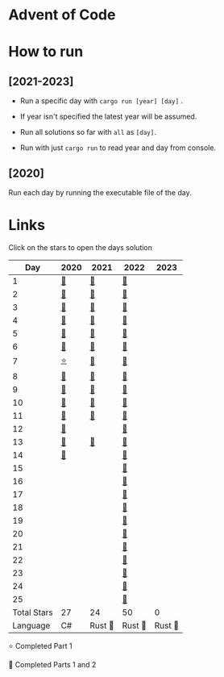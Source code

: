 # Advent of Code

# How to run

## [2021-2023]

- Run a specific day with `cargo run [year] [day]` .

- If year isn't specified the latest year will be assumed.

- Run all solutions so far with `all` as `[day]`.

- Run with just `cargo run` to read year and day from console.

## [2020]

Run each day by running the executable file of the day.

# Links

Click on the stars to open the days solution

| Day         | 2020                           | 2021                                               | 2022                                               | 2023        |
| ----------- | ------------------------------ | -------------------------------------------------- | -------------------------------------------------- | ----------- |
| 1           | [:star2:](2020/Day1/Day1.cs)   | [:star2:](2021-23/src/solutions/year2021/day1.rs)  | [:star2:](2021-23/src/solutions/year2022/day1.rs)  |             |
| 2           | [:star2:](2020/Day2/Day2.cs)   | [:star2:](2021-23/src/solutions/year2021/day2.rs)  | [:star2:](2021-23/src/solutions/year2022/day2.rs)  |             |
| 3           | [:star2:](2020/Day3/Day3.cs)   | [:star2:](2021-23/src/solutions/year2021/day3.rs)  | [:star2:](2021-23/src/solutions/year2022/day3.rs)  |             |
| 4           | [:star2:](2020/Day4/Day4.cs)   | [:star2:](2021-23/src/solutions/year2021/day4.rs)  | [:star2:](2021-23/src/solutions/year2022/day4.rs)  |             |
| 5           | [:star2:](2020/Day5/Day5.cs)   | [:star2:](2021-23/src/solutions/year2021/day5.rs)  | [:star2:](2021-23/src/solutions/year2022/day5.rs)  |             |
| 6           | [:star2:](2020/Day6/Day6.cs)   | [:star2:](2021-23/src/solutions/year2021/day6.rs)  | [:star2:](2021-23/src/solutions/year2022/day6.rs)  |             |
| 7           | [:star:](2020/Day7/Day7.cs)    | [:star2:](2021-23/src/solutions/year2021/day7.rs)  | [:star2:](2021-23/src/solutions/year2022/day7.rs)  |             |
| 8           | [:star2:](2020/Day8/Day8.cs)   | [:star2:](2021-23/src/solutions/year2021/day8.rs)  | [:star2:](2021-23/src/solutions/year2022/day8.rs)  |             |
| 9           | [:star2:](2020/Day9/Day9.cs)   | [:star2:](2021-23/src/solutions/year2021/day9.rs)  | [:star2:](2021-23/src/solutions/year2022/day9.rs)  |             |
| 10          | [:star2:](2020/Day10/Day10.cs) | [:star2:](2021-23/src/solutions/year2021/day10.rs) | [:star2:](2021-23/src/solutions/year2022/day10.rs) |             |
| 11          | [:star2:](2020/Day11/Day11.cs) | [:star2:](2021-23/src/solutions/year2021/day11.rs) | [:star2:](2021-23/src/solutions/year2022/day11.rs) |             |
| 12          | [:star2:](2020/Day12/Day12.cs) |                                                    | [:star2:](2021-23/src/solutions/year2022/day12.rs) |             |
| 13          | [:star2:](2020/Day13/Day13.cs) | [:star2:](2021-23/src/solutions/year2021/day13.rs) | [:star2:](2021-23/src/solutions/year2022/day13.rs) |             |
| 14          | [:star2:](2020/Day14/Day14.cs) |                                                    | [:star2:](2021-23/src/solutions/year2022/day14.rs) |             |
| 15          |                                |                                                    | [:star2:](2021-23/src/solutions/year2022/day15.rs) |             |
| 16          |                                |                                                    | [:star2:](2021-23/src/solutions/year2022/day16.rs) |             |
| 17          |                                |                                                    | [:star2:](2021-23/src/solutions/year2022/day17.rs) |             |
| 18          |                                |                                                    | [:star2:](2021-23/src/solutions/year2022/day18.rs) |             |
| 19          |                                |                                                    | [:star2:](2021-23/src/solutions/year2022/day19.rs) |             |
| 20          |                                |                                                    | [:star2:](2021-23/src/solutions/year2022/day20.rs) |             |
| 21          |                                |                                                    | [:star2:](2021-23/src/solutions/year2022/day21.rs) |             |
| 22          |                                |                                                    | [:star2:](2021-23/src/solutions/year2022/day22.rs) |             |
| 23          |                                |                                                    | [:star2:](2021-23/src/solutions/year2022/day23.rs) |             |
| 24          |                                |                                                    | [:star2:](2021-23/src/solutions/year2022/day24.rs) |             |
| 25          |                                |                                                    | [:star2:](2021-23/src/solutions/year2022/day25.rs) |             |
| Total Stars | 27                             | 24                                                 | 50                                                 | 0           |
| Language    | C#                             | Rust :crab:                                        | Rust :crab:                                        | Rust :crab: |

:star: Completed Part 1

:star2: Completed Parts 1 and 2
